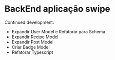 # BackEnd aplicação swipe

Continued development:
 - Expandir User Model e Refatorar para Schema
 - Expandir Recipe Model
 - Expandir Post Model
 - Criar Badge Model
 - Refatorar Typescript